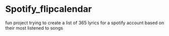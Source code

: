 # Spotify_flipcalendar
fun project trying to create a list of 365 lyrics for a spotify account based on their most listened to songs
